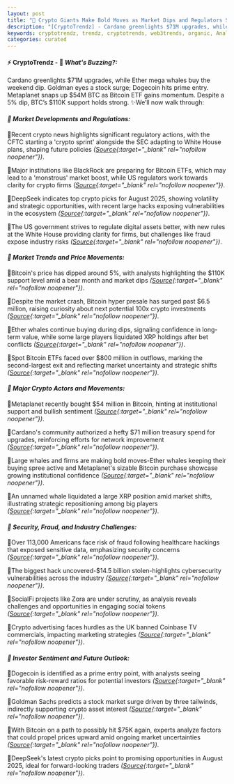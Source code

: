 ```yaml
---
layout: post
title: "🌇 Crypto Giants Make Bold Moves as Market Dips and Regulators Step In"
description: "[CryptoTrendz] - Cardano greenlights $71M upgrades, while Ether mega whales buy the weekend dip. Goldman eyes a stock surge; Dogecoin hits prime entry. Metaplanet snaps up $54M BTC as Bitcoin ETF gains momentum. Despite a 5% dip, BTC’s $110K support holds strong."
keywords: cryptotrendz, trendz, cryptotrends, web3trends, organic, Analysis, SEC, Bitcoin, Analyst, network, XRP, Market, CEO, Crypto, JPMorgan, BTC, UK, Token
categories: curated
---
```


#### ⚡ CryptoTrendz - 📌 *What's Buzzing?:*

Cardano greenlights $71M upgrades, while Ether mega whales buy the weekend dip. Goldman eyes a stock surge; Dogecoin hits prime entry. Metaplanet snaps up $54M BTC as Bitcoin ETF gains momentum. Despite a 5% dip, BTC’s $110K support holds strong. ✨We’ll now walk through:


#### *🔖  Market Developments and Regulations:*  

🔹Recent crypto news highlights significant regulatory actions, with the CFTC starting a 'crypto sprint' alongside the SEC adapting to White House plans, shaping future policies *([Source](https://s.avyag.com/bu20){:target="_blank" rel="nofollow noopener"})*.  

🔹Major institutions like BlackRock are preparing for Bitcoin ETFs, which may lead to a 'monstrous' market boost, while US regulators work towards clarity for crypto firms *([Source](https://s.avyag.com/tz6u){:target="_blank" rel="nofollow noopener"})*.  

🔹DeepSeek indicates top crypto picks for August 2025, showing volatility and strategic opportunities, with recent large hacks exposing vulnerabilities in the ecosystem *([Source](https://s.avyag.com/9fnp){:target="_blank" rel="nofollow noopener"})*.  

🔹The US government strives to regulate digital assets better, with new rules at the White House providing clarity for firms, but challenges like fraud expose industry risks *([Source](https://s.avyag.com/9ouz){:target="_blank" rel="nofollow noopener"})*.  

#### *🔖  Market Trends and Price Movements:*  

🔹Bitcoin's price has dipped around 5%, with analysts highlighting the $110K support level amid a bear month and market dips *([Source](https://s.avyag.com/yubx){:target="_blank" rel="nofollow noopener"})*.  

🔹Despite the market crash, Bitcoin hyper presale has surged past $6.5 million, raising curiosity about next potential 100x crypto investments *([Source](https://s.avyag.com/kw25){:target="_blank" rel="nofollow noopener"})*.  

🔹Ether whales continue buying during dips, signaling confidence in long-term value, while some large players liquidated XRP holdings after bet conflicts *([Source](https://s.avyag.com/dyrx){:target="_blank" rel="nofollow noopener"})*.  

🔹Spot Bitcoin ETFs faced over $800 million in outflows, marking the second-largest exit and reflecting market uncertainty and strategic shifts *([Source](https://s.avyag.com/uptg){:target="_blank" rel="nofollow noopener"})*.  

#### *🔖  Major Crypto Actors and Movements:*  

🔹Metaplanet recently bought $54 million in Bitcoin, hinting at institutional support and bullish sentiment *([Source](https://s.avyag.com/e3wf){:target="_blank" rel="nofollow noopener"})*.  

🔹Cardano's community authorized a hefty $71 million treasury spend for upgrades, reinforcing efforts for network improvement *([Source](https://s.avyag.com/3ghp){:target="_blank" rel="nofollow noopener"})*.  

🔹Large whales and firms are making bold moves-Ether whales keeping their buying spree active and Metaplanet's sizable Bitcoin purchase showcase growing institutional confidence *([Source](https://s.avyag.com/pdcb){:target="_blank" rel="nofollow noopener"})*.  

🔹An unnamed whale liquidated a large XRP position amid market shifts, illustrating strategic repositioning among big players *([Source](https://s.avyag.com/kaau){:target="_blank" rel="nofollow noopener"})*.  

#### *🔖  Security, Fraud, and Industry Challenges:*  

🔹Over 113,000 Americans face risk of fraud following healthcare hackings that exposed sensitive data, emphasizing security concerns *([Source](https://s.avyag.com/v1xg){:target="_blank" rel="nofollow noopener"})*.  

🔹The biggest hack uncovered-$14.5 billion stolen-highlights cybersecurity vulnerabilities across the industry *([Source](https://s.avyag.com/9fnp){:target="_blank" rel="nofollow noopener"})*.  

🔹SocialFi projects like Zora are under scrutiny, as analysis reveals challenges and opportunities in engaging social tokens *([Source](https://s.avyag.com/wlfa){:target="_blank" rel="nofollow noopener"})*.  

🔹Crypto advertising faces hurdles as the UK banned Coinbase TV commercials, impacting marketing strategies *([Source](https://s.avyag.com/w6iq){:target="_blank" rel="nofollow noopener"})*.  

#### *🔖  Investor Sentiment and Future Outlook:*  

🔹Dogecoin is identified as a prime entry point, with analysts seeing favorable risk-reward ratios for potential investors *([Source](https://s.avyag.com/dkky){:target="_blank" rel="nofollow noopener"})*.  

🔹Goldman Sachs predicts a stock market surge driven by three tailwinds, indirectly supporting crypto asset interest *([Source](https://s.avyag.com/nvpo){:target="_blank" rel="nofollow noopener"})*.  

🔹With Bitcoin on a path to possibly hit $75K again, experts analyze factors that could propel prices upward amid ongoing market uncertainties *([Source](https://s.avyag.com/shjr){:target="_blank" rel="nofollow noopener"})*.  

🔹DeepSeek's latest crypto picks point to promising opportunities in August 2025, ideal for forward-looking traders *([Source](https://s.avyag.com/vbxc){:target="_blank" rel="nofollow noopener"})*.